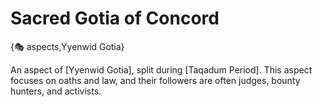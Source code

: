 # Sacred Gotia of Concord

{🎭 aspects,Yyenwid Gotia}

An aspect of [Yyenwid Gotia], split during [Taqadum Period]. This aspect focuses on oaths and law, and their followers are often judges, bounty hunters, and activists.
